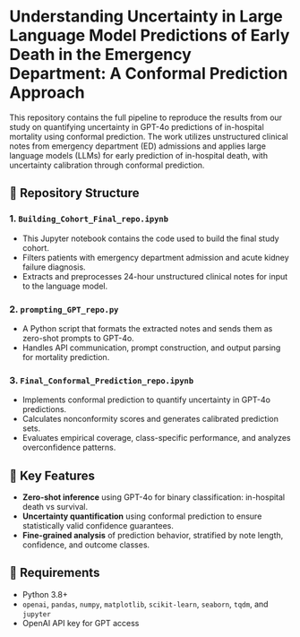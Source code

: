 # Understanding Uncertainty in Large Language Model Predictions of Early Death in the Emergency Department: A Conformal Prediction Approach

This repository contains the full pipeline to reproduce the results from our study on quantifying uncertainty in GPT-4o predictions of in-hospital mortality using conformal prediction. The work utilizes unstructured clinical notes from emergency department (ED) admissions and applies large language models (LLMs) for early prediction of in-hospital death, with uncertainty calibration through conformal prediction.

## 📂 Repository Structure

### 1. `Building_Cohort_Final_repo.ipynb`
- This Jupyter notebook contains the code used to build the final study cohort.
- Filters patients with emergency department admission and acute kidney failure diagnosis.
- Extracts and preprocesses 24-hour unstructured clinical notes for input to the language model.

### 2. `prompting_GPT_repo.py`
- A Python script that formats the extracted notes and sends them as zero-shot prompts to GPT-4o.
- Handles API communication, prompt construction, and output parsing for mortality prediction.


### 3. `Final_Conformal_Prediction_repo.ipynb`
- Implements conformal prediction to quantify uncertainty in GPT-4o predictions.
- Calculates nonconformity scores and generates calibrated prediction sets.
- Evaluates empirical coverage, class-specific performance, and analyzes overconfidence patterns.

## 🧪 Key Features

- **Zero-shot inference** using GPT-4o for binary classification: in-hospital death vs survival.
- **Uncertainty quantification** using conformal prediction to ensure statistically valid confidence guarantees.
- **Fine-grained analysis** of prediction behavior, stratified by note length, confidence, and outcome classes.

## 📝 Requirements

- Python 3.8+
- `openai`, `pandas`, `numpy`, `matplotlib`, `scikit-learn`, `seaborn`, `tqdm`, and `jupyter`
- OpenAI API key for GPT access
